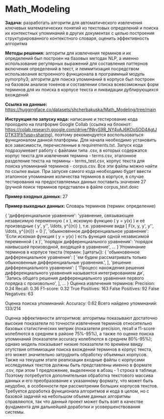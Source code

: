 # Math_Modeling
**Задача:** разработать алгоритм для автоматического извлечения ключевых математических понятий из текстовых определений и поиска их контекстных упоминаний в других документах с целью построения структурированного контекстного словаря, оценить эффективность алгоритма

**Методы решения:** алгоритм для извлечения терминов и их определений был построен на базовых методах NLP, а именно использование регулярных выражений для составления паттернов включения определений в текст, и леммитизация посредством использвоания встроенного функционала в программный модуль pymorphy3; алгоритм для поиска упоминаний в корпусе был построен на базовом анализе токенов и составлении списка всевозможных форм терминов для их поиска в корпусе текста и ликвидации дублирующихся вхождений

**Ссылка на данные:** https://huggingface.co/datasets/shcherbakuska/Math_Modeling/tree/main

**Инструкция по запуску кода:** написание и тестирование кода проходило на платформе Google Collab (ссылка на блокнот: https://colab.research.google.com/drive/1NkyS9R_NY4vAJ6KOoSOD4AgtJDTK31Fb?usp=sharing), поэтому рекомендуется воспользоваться функционалом данной платформы. Для начала необходимо установить все зависимости, перечисленные в requirements.txt. Запуск кода подразумевает работу с файлами типа .csv, в которых содержатся корпус текста для извлечения термина - terms.csv, эталонное разделение текста на термины - terms_test.csv, корпус текста для поиска упоминаний терминов - corpus.csv. Все эти файлы можно найти по ссылке выше. При запуске самого кода необходимо будет ввести эталонное упоминание количества терминов в корпусе, в случае тестирования на предоставляемых данных поставить значение 27 (ручной поиск терминов представлен в файле corpus_text.doxc

**Пример входных данных:** 27

**Пример выходных данных:** Словарь терминов (термин: определение)

{
    'дифференциальное уравнение': 'уравнение, связывающее независимую переменную \( x \), искомую функцию \( y = y(x) \) и её производные \( y', y'', \ldots, y^{(n)} \), т.е. уравнение вида \[ F(x, y, y', y'', \ldots, y^{(n)}) = 0 \]',
    'обыкновенное дифференциальное уравнение': 'Если искомая функция \( y = y(x) \) есть функция одной независимой переменной \( x \)',
    'порядок дифференциального уравнения': 'порядок наивысшей производной, входящей в уравнение',
    ...
}
Упоминание терминов в корпусе текста (термин: [цитаты]):
{
    'обыкновенное дифференциальное уравнение': [
        'ем будем рассматривать только обыкновенные дифференциальные уравнения.',
    ],
    'решение дифференциального уравнения': [
        'Процесс нахождения решения дифференциального уравнения называется интегрированием ди',
        'Запись общего решения дифференциального уравнения первого порядка с произвольно',
    ],
    ...
}
Оценка извлечения терминов:
Precision: 0.24
Recall: 0.36
F1-score: 0.32
True Positives: 163
False Positives: 92
False Negatives: 63

Оценка поиска упоминаний:
Accuracy: 0.62
Всего найдено упоминаний: 133/214


Оценка эффективности алгоритмов: алгоритмы показывают достаточно высокие показатели по точности извлечения терминов относительно базовых статистических метрик (показатели precision, recall и f1-score колеблются в среднем в районе 75%-95%), а также по оценке поиска упоминаний (показатели accuracy колеблются в среднем 80%-95%); однако модель показывает низкие показатели по времени ввиду отутствия оптимизации поиска вхождений терминов в корпус текста, это может значительно затруднить обработку объемных корпусов. Также на текущем этапе реализации входные файлы с корпусами исследуемых текстов должны быть представлены именно в формате .csv, при этом 1 предложение, выделенное в абзац - 1 строка в таблице. Поэтому потребуется дополнительная обработка текстового массива данных и его преобразование к указанному формату, что может быть неудобно, в особенности при рассмотрении больших корпусов текстов. Требуется доработка функционала алгоритмов и кода в целом, но с базовой задачей на небольшом объеме данных алгоритмы справляются, так что данный проект может быть взят в качестве фундамента для дальнейшей доработки и усовершенствования системы. 
  

